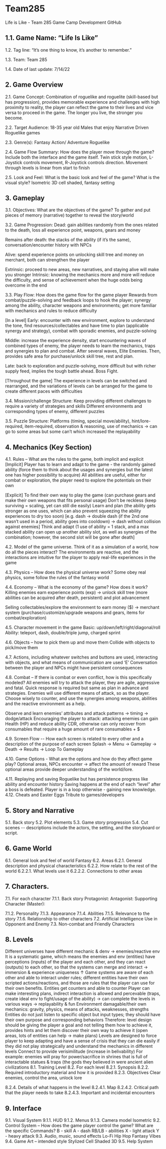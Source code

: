 # Team285
Life is Like - Team 285 Game Camp Development GitHub

## 1.1. Game Name: “Life Is Like”

1.2. Tag line: “It’s one thing to know, it’s another to remember.”

1.3. Team: Team 285

1.4. Date of last update: 7/14/22

## 2. Game Overview

2.1. Game Concept: Combination of roguelike and roguelite (skill-based but has progression), provides memorable experience and challenges with high proximity to reality, the player can reflect the game to their lives and vice versa to proceed in the game. The longer you live, the stronger you become.

2.2. Target Audience: 18-35 year old Males that enjoy Narrative Driven Roguelike games

2.3. Genre(s): Fantasy Action/ Adventure Roguelike

2.4. Game Flow Summary: How does the player move through the game? Include both the interface and the game itself. Twin stick style motion, L-Joystick controls movement, R-Joystick controls direction. Movement through levels is linear from start to finish

2.5. Look and Feel: What is the basic look and feel of the game? What is the visual style? Isometric 3D cell shaded, fantasy setting


## 3. Gameplay
3.1. Objectives: What are the objectives of the game?
To gather and put pieces of memory (narrative) together to reveal the story/world 


3.2. Game Progression:
Dead: gain abilities randomly from the ones related to the death, loss all experience point, weapons, gears and money

Remains after death: the stacks of the ability (if it’s the same), conversation/encounter history with NPCs

Alive: spend experience points on unlocking skill tree and money on merchant, both can strengthen the player


Extrinsic: proceed to new areas, new narratives, and staying alive will make you stronger
Intrinsic: knowing the mechanics more and more will reduce the difficulty, and sense of achievement when the huge odds being overcome in the end

3.3. Play Flow: How does the game flow for the game player
Rewards from combat/puzzle-solving and feedback loops to hook the player; synergy among the ability, character weapons and environments; get more familiar with mechanics and rules to reduce difficulty

[In a level]
Early: encounter with new environment, explore to understand the tone, find resources/collectables and have time to plan (applicable synergy and strategy), combat with sporadic enemies, and puzzle-solving

Middle: increase the experience density, start encountering waves of combined types of enemy, the player needs to learn the mechanics, traps and synergies to plan and combat. After several waves, Elite Enemies. Then, provides safe area for purchase/unlock skill tree, rest and plan.

Late: back to exploration and puzzle-solving, more difficult but with richer supply feed, implies the tough battle ahead. Boss Fight.

[Throughout the game]
The experience in levels can be switched and rearranged, and the variations of levels can be arranged for the game to create different paces with difficulties

3.4. Mission/challenge Structure:
Keep providing different challenges to require a variety of strategies and skills
Different environments and corresponding types of enemy, different puzzles


3.5. Puzzle Structure:
Platforms (timing, special move/ability), hint/lore-required, item-required, observation & reasoning, use of mechanics -> can go to some areas but some can’t which increased the replayability


## 4. Mechanics (Key Section)
4.1. Rules – What are the rules to the game, both implicit and explicit
[Implicit]
Player has to learn and adapt to the game - the randomly gained ability (force them to think about the usages and synergies but the latest one has higher possibility to acquire)
All abilities are useful, either for combat or exploration, the player need to explore the potentials on their own

[Explicit]
To find their own way to play the game (can purchase gears and make their own weapons that fits personal usage)
Don’t be reckless (keep surviving = scaling, yet can still die easily)
Learn and plan (the ability gets stronger as one uses, which can also prevent squeezing the ability experiences to dry too soon) [e.g. dash -> double dash (if the 2nd one wasn’t used in a period, ability goes into cooldown) -> dash without collision against enemies]
Think and adapt (1 use of ability = 1 stack, and a max stacked ability can open up another ability slot, as well as synergies of the combination; however, the second slot will be gone after death]


4.2. Model of the game universe. Think of it as a simulation of a world, how do all the pieces interact?
The environments are reactive, and the interactions are intuitive for the player to apply real-life experiences in the game


4.3. Physics – How does the physical universe work?
Some obey real physics, some follow the rules of the fantasy world


4.4. Economy – What is the economy of the game? How does it work?
Killing enemies earn experience points (exp) -> unlock skill tree (more abilities can be acquired after death, persistent) and plot advancement

Selling collectables/explore the environment to earn money ($) -> merchant system (purchase/customize/upgrade weapons and gears, items for combat/exploration)


4.5. Character movement in the game
Basic: up/down/left/right/diagonal/roll
Ability: teleport, dash, double/triple jump, charged sprint


4.6. Objects – how to pick them up and move them
Collide with objects to pick/move them


4.7. Actions, including whatever switches and buttons are used, interacting with objects, and
what means of communication are used
‘E’ 
Conversation between the player and NPCs might have persistent consequences


4.8. Combat – If there is combat or even conflict, how is this specifically modeled?
All enemies will try to attack the player, they are agile, aggressive and fatal. Quick response is required but same as plan in advance and strategies. Enemies will use different means of attack, so as the player. Choose wisely to counter, and use the synergies among weapons, abilities and the reactive environment as a help.

Observe and learn enemies’ attributes and attack patterns -> timing -> dodge/attack
Encouraging the player to attack: attacking enemies can gain Health (HP) and reduce ability CDR, otherwise can only recover from consumables that require a huge amount of rare consumables + $


4.9. Screen Flow -- How each screen is related to every other and a description of the purpose
of each screen
Splash -> Menu -> Gameplay -> Death -> Results -> Loop To Gameplay


4.10. Game Options - What are the options and how do they affect game play?
Optional areas, NPCs encounter -> affect the amount of reward
These optional areas provide deeper understanding of the world/lore. 

4.11. Replaying and saving
Roguelike but has persistence progress like ability and encounter history
Saving happens at the end of each “level” after a boss is defeated. Player is in a loop otherwise - gaining new knowledge. 
4.12. Cheats and Easter Eggs
Tribute to games/developers

## 5. Story and Narrative
5.1. Back story
5.2. Plot elements
5.3. Game story progression
5.4. Cut scenes -- descriptions include the actors, the setting, and the storyboard or script.

## 6. Game World
6.1. General look and feel of world Fantasy
6.2. Areas
6.2.1. General description and physical characteristics
6.2.2. How relate to the rest of the world
6.2.2.1. What levels use it
6.2.2.2. Connections to other areas

## 7. Characters.
7.1. For each character
7.1.1. Back story
Protagonist:
Antagonist:
Supporting Character (Master):

7.1.2. Personality
7.1.3. Appearance
7.1.4. Abilities
7.1.5. Relevance to the story
7.1.6. Relationship to other characters
7.2. Artificial Intelligence Use in Opponent and Enemy
7.3. Non-combat and Friendly Characters

## 8. Levels
Different universes have different mechanic & denv -> enemies/reactive env
It is a systematic game, which means the enemies and env (entities) have perceptions (inputs) of the player and each other, and they can react (outputs) to each other, so that the systems can merge and interact -> immersion & experience uniqueness ↑
Game systems are aware of each other and able to interact under rules; different entities have their own scripted actions/reactions, and those are rules that the player can use for their own benefits. Entities get counters and able to counter
Player can make interesting plans, indirect interaction is allowed and percevable (traps, create ideal env to fight/usage of the ability) -> can complete the levels in various ways -> replayability & fun
Environment damagable/their own mechanics: gravity, physics, means of attacks, weaknesses, strengths 
Entities do not just listen to specific object but input types; they should have their own purpose and corresponding behaviors 
Therefore: level design should be giving the player a goal and not telling them how to achieve it, provides hints and let them discover their own way to achieve it (open areas, lots of entities can help -> make plans)
Levels are designed to force player to keep adapting and have a sense of crisis that they can die easily if they did not play strategically and understand the mechanics in different levels
Connect to provide verisimilitude (increase in belivability)
For example: enemies will pray for power/sacrifice in shrines that is full of interactable statues & traps (the gods they believed in were ancient alien civilizations
8.1. Training Level
8.2. For each level
8.2.1. Synopsis
8.2.2. Required introductory material and how it is provided
8.2.3. Objectives
Clear enemies, control the area, unlock lore


8.2.4. Details of what happens in the level
8.2.4.1. Map
8.2.4.2. Critical path that the player needs to take
8.2.4.3. Important and incidental encounters

## 9. Interface
9.1. Visual System
9.1.1. HUD
9.1.2. Menus
9.1.3. Camera model Isometric 
9.2. Control System – How does the game player control the game? What are the specific
Commands?
B - skill 
A - dash
RB/LB - abilities
X - light attack
Y - heavy attack
9.3. Audio, music, sound effects Lo-Fi Hip Hop Fantasy Vibes
9.4. Game Art – intended style Stylized Cell Shaded 3D
9.5. Help System
